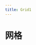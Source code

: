 ```yaml
---
title: Grid1
---
```

# 网格

<ClientOnly>
  <grid-demo-1></grid-demo-1>
  <grid-demo-2></grid-demo-2>
  <grid-demo-3></grid-demo-3>
</ClientOnly>

